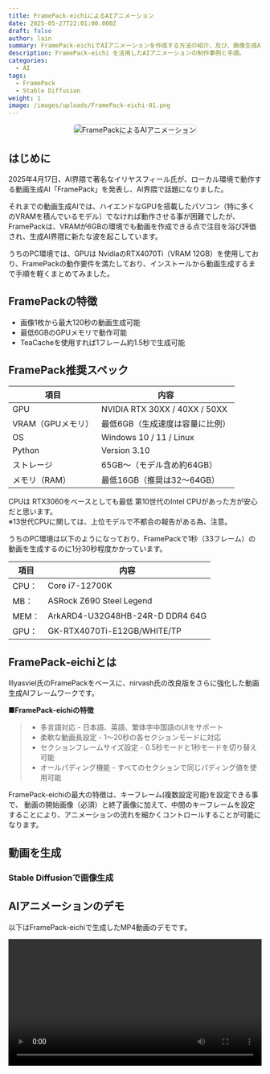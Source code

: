 ```yaml
---
title: FramePack-eichiによるAIアニメーション
date: 2025-05-27T22:01:00.000Z
draft: false
author: lain
summary: FramePack-eichiでAIアニメーションを作成する方法の紹介、及び、画像生成AIの活用方法
description: FramePack-eichi を活用したAIアニメーションの制作事例と手順。
categories:
  - AI
tags:
  - FramePack
  - Stable Diffusion
weight: 1
image: /images/uploads/FramePack-eichi-01.png
---
```

<center>
<img src="/images/uploads/framepack-eichi-01.png" alt="FramePackによるAIアニメーション" style="max-width:80%; height:auto; border:1px solid #ccc; border-radius:6px;" />
</center>

## はじめに

2025年4月17日、AI界隈で著名なイリヤスフィール氏が、ローカル環境で動作する動画生成AI「FramePack」を発表し、AI界隈で話題になりました。

それまでの動画生成AIでは、ハイエンドなGPUを搭載したパソコン（特に多くのVRAMを積んでいるモデル）でなければ動作させる事が困難でしたが、FramePackは、VRAMが6GBの環境でも動画を作成できる点で注目を浴び評価され、生成AI界隈に新たな波を起こしています。

うちのPC環境では、GPUは NvidiaのRTX4070Ti（VRAM 12GB）を使用しており、FramePackの動作要件を満たしており、インストールから動画生成するまで手順を軽くまとめてみました。


##  FramePackの特徴

- 画像1枚から最大120秒の動画生成可能
- 最低6GBのGPUメモリで動作可能
- TeaCacheを使用すれば1フレーム約1.5秒で生成可能

##  FramePack推奨スペック

| 項目              | 内容                            |
| ----------------- | ------------------------------- |
| GPU               | NVIDIA RTX 30XX / 40XX / 50XX   |
| VRAM（GPUメモリ） | 最低6GB（生成速度は容量に比例） |
| OS                | Windows 10 / 11 / Linux         |
| Python            | Version 3.10                    |
| ストレージ        | 65GB～（モデル含め約64GB）      |
| メモリ（RAM）     | 最低16GB（推奨は32～64GB）      |

CPUは RTX3060をベースとしても最低 第10世代のIntel CPUがあった方が安心だと思います。<br>
※13世代CPUに関しては、上位モデルで不都合の報告がある為、注意。

うちのPC環境は以下のようになっており、FramePackで1秒（33フレーム）の動画を生成するのに1分30秒程度かかっています。

| 項目  | 内容                            |
| ----- | ------------------------------- |
| CPU： | Core i7-12700K                  |
| MB：  | ASRock Z690 Steel Legend        |
| MEM： | ArkARD4-U32G48HB-24R-D DDR4 64G |
| GPU： | GK-RTX4070Ti-E12GB/WHITE/TP     |


## FramePack‑eichiとは

lllyasviel氏のFramePackをベースに、nirvash氏の改良版をさらに強化した動画生成AIフレームワークです。

**■FramePack‑eichiの特徴**

>- 多言語対応 - 日本語、英語、繁体字中国語のUIをサポート
>- 柔軟な動画長設定 - 1〜20秒の各セクションモードに対応
>- セクションフレームサイズ設定 - 0.5秒モードと1秒モードを切り替え可能
>- オールパディング機能 - すべてのセクションで同じパディング値を使用可能

FramePack-eichiの最大の特徴は、キーフレーム(複数設定可能)を設定できる事で、
動画の開始画像（必須）と終了画像に加えて、中間のキーフレームを設定することにより、アニメーションの流れを細かくコントロールすることが可能になります。


## 動画を生成



### Stable Diffusionで画像生成






## AIアニメーションのデモ

以下はFramePack-eichiで生成したMP4動画のデモです。

<div class="video-frame">
  <video controls width="100%" preload="metadata">
    <source src="/videos/FramePack-eichi-01.mp4" type="video/mp4">
    お使いのブラウザは動画の再生に対応していません。
  </video>
</div>
